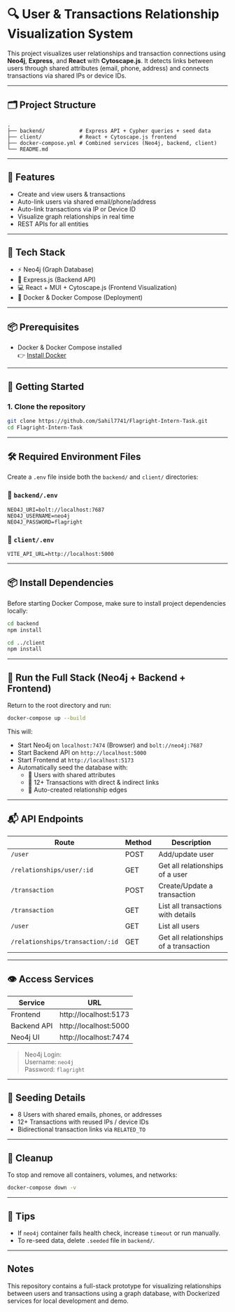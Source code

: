 # 🔍 User & Transactions Relationship Visualization System

This project visualizes user relationships and transaction connections using **Neo4j**, **Express**, and **React** with **Cytoscape.js**. It detects links between users through shared attributes (email, phone, address) and connects transactions via shared IPs or device IDs.

---

## 🗂 Project Structure

```
.
├── backend/           # Express API + Cypher queries + seed data
├── client/            # React + Cytoscape.js frontend
├── docker-compose.yml # Combined services (Neo4j, backend, client)
└── README.md
```

---

## 🚀 Features

- Create and view users & transactions
- Auto-link users via shared email/phone/address
- Auto-link transactions via IP or Device ID
- Visualize graph relationships in real time
- REST APIs for all entities

---

## 🧠 Tech Stack

- ⚡ Neo4j (Graph Database)
- 🔧 Express.js (Backend API)
- 💻 React + MUI + Cytoscape.js (Frontend Visualization)
- 🐳 Docker & Docker Compose (Deployment)

---

## 📦 Prerequisites

- Docker & Docker Compose installed  
  👉 [Install Docker](https://docs.docker.com/get-docker/)

---

## 🏁 Getting Started

### 1. Clone the repository

```bash
git clone https://github.com/Sahil7741/Flagright-Intern-Task.git
cd Flagright-Intern-Task
```

---

## 🛠 Required Environment Files

Create a `.env` file inside both the `backend/` and `client/` directories:

### 🔹 `backend/.env`
```env
NEO4J_URI=bolt://localhost:7687
NEO4J_USERNAME=neo4j
NEO4J_PASSWORD=flagright
```

### 🔹 `client/.env`
```env
VITE_API_URL=http://localhost:5000
```

---

## 📦 Install Dependencies

Before starting Docker Compose, make sure to install project dependencies locally:

```bash
cd backend
npm install

cd ../client
npm install
```

---

## 🚀 Run the Full Stack (Neo4j + Backend + Frontend)

Return to the root directory and run:

```bash
docker-compose up --build
```

This will:
- Start Neo4j on `localhost:7474` (Browser) and `bolt://neo4j:7687`
- Start Backend API on `http://localhost:5000`
- Start Frontend at `http://localhost:5173`
- Automatically seed the database with:
  - 🔹 Users with shared attributes
  - 🔹 12+ Transactions with direct & indirect links
  - 🔹 Auto-created relationship edges

---

## 📬 API Endpoints

| Route                             | Method | Description                          |
|----------------------------------|--------|--------------------------------------|
| `/user`                          | POST   | Add/update user                      |
| `/relationships/user/:id`        | GET    | Get all relationships of a user      |
| `/transaction`                   | POST   | Create/Update a transaction          |
| `/transaction`                   | GET    | List all transactions with details   |
| `/user`                          | GET    | List all users                       |
| `/relationships/transaction/:id` | GET    | Get all relationships of a transaction |

---

## 👁 Access Services

| Service     | URL                    |
|-------------|------------------------|
| Frontend    | http://localhost:5173  |
| Backend API | http://localhost:5000  |
| Neo4j UI    | http://localhost:7474  |

> Neo4j Login:  
> Username: `neo4j`  
> Password: `flagright`

---

## 🧪 Seeding Details

- 8 Users with shared emails, phones, or addresses
- 12+ Transactions with reused IPs / device IDs
- Bidirectional transaction links via `RELATED_TO`

---

## 🧼 Cleanup

To stop and remove all containers, volumes, and networks:

```bash
docker-compose down -v
```

---

## 📎 Tips

- If `neo4j` container fails health check, increase `timeout` or run manually.
- To re-seed data, delete `.seeded` file in `backend/`.

---

## Notes

This repository contains a full-stack prototype for visualizing relationships between users and transactions using a graph database, with Dockerized services for local development and demo.